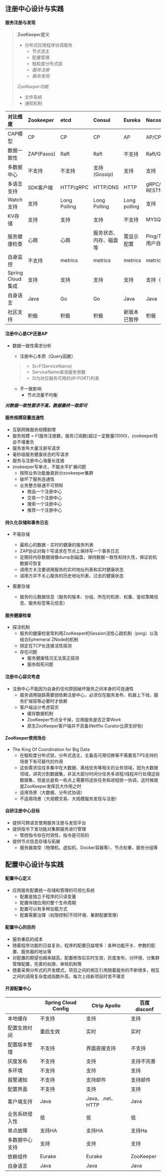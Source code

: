 ## 注册中心设计与实践 ##

#### 服务注册与发现 ####

> __ZooKeeper定义__  
> 
> - 分布式应用程序协调服务
>   - 节点选主  
>   - 配置管理  
>   - 粗粒度分布式锁
>   - _服务注册_  
>   - _服务发现_
> 
> _ZooKeeper功能_  
>   
> - 文件系统  
> - 通知机制  

|对比维度|Zookeeper|etcd|Consul|Eureka|Nacos|  
|:---|:---|:---|:---|:---|:---|
|CAP模型|CP|CP|CP|AP|AP/CP|
|数据一致性|ZAP(Paxos)|Raft|Raft|不支持|Raft/Gossip|
|多数据中心|不支持|不支持|支持(Gossip)|支持|支持|
|多语言支持|SDK客户端|HTTP/gRPC|HTTP/DNS|HTTP|gRPC/Dubbo/Spring Cloud RESTful|
|Watch支持|支持|Long Polling|Long Polling|Long polling|支持|
|KV存储|支持|支持|支持|不支持|MYSQL|
|服务健康检查|心跳|心跳|服务状态、内存、磁盘等|需显示配置|Ping/TCP/HTTP/MySQL/agent/用户自定义|
|自身监控|不支持|metrics|metrics|metrics|metrics|
|Spring Cloud 集成|支持|支持|支持|支持|支持（Dubbo/K8S）|
|自身语言|Java|Go|Go|Java|Java|
|社区支持|积极|积极|积极|新版本已暂停|积极|

#### 注册中心是CP还是AP ####
- 数据一致性需求分析
	- 注册中心本质（Query函数）
	
	> - Si=F(ServiceName)
	> - ServiceName查询服务参数
	> - Si为对应服务可用的(IP:PORT)列表
	
	- 不一致影响
		- 节点流量不均衡

___对数据一致性要求不高，数据最终一致即可___

#### 服务规模容量连通性 ####
- 互联网微服务规模剧增
- 服务规模 = F(服务注册数，服务订阅数)超过一定数量(1000)，zookeeper将会不堪重负
- 服务发布大量注册写请求
- 毫秒级服务健康状态的写请求
- 服务与注册中心海量长连接
- zookeeper写单点，不能水平扩展问题 
	- 按照业务功能垂直拆分zookeeper集群
	- 破坏了服务连通性
	- 业务整合联通不可预知
	  - 商品一个注册中心
	  - 交易一个注册中心
	  - 搜索一个注册中心
	  - 推荐一个注册中心

#### 持久化存储和事务日志 ####
- 不需存储
  - 最核心的数据 - 实时的健康的服务列表
  - ZAP协议对每个写请求在节点上保持写一个事务日志
  - 定期将内存数据镜像dump到磁盘，保持数据一致性和持久性，保证宕机数据可恢复
  - 调用方关注要调用服务的实时地址列表和实时健康状态
  - 调用方并不关心服务的历史地址列表、过去的健康状态

- 需要存储
  - 服务的元数据信息（服务的版本、分组、所在的机房、权重、鉴权策略信息、服务标签等元信息）

#### 服务健康检查 #### 
- 探活机制 
  - 服务的健康检查常利用ZooKeeper的Session活性心跳机制（ping）以及结合Ephemeral ZNode的机制
  - 绑定在TCP长连接活性探测
  - 存在问题
    - 服务健康情况无法真正探测
    - 服务假死问题

#### 注册中心容灾考虑 ####
- 注册中心不能因为自身的任何原因破坏服务之间本身的可连通性
  - 服务调用链路需要弱依赖注册中心，必须仅在服务发布、机器上下线，服务扩缩容等必要时才依赖
  - 客户端设计考虑容灾
    - 缓存数据机制
    - ZooKeeper节点全干掉，应用服务是否正常Work
    - 原生ZooKeeper客户端并不具备(Netflix Curator比原生好些)

#### ZooKeeper使用场合 ####
- The King Of Coordination for Big Data   
  - 在粗粒度分布式锁，分布式选主，主备高可用切换等不需要高TPS支持的场景下有可替代的作用
  - 这些需求往往多集中在大数据、离线任务等相关的业务领域，因为大数据领域，讲究分割数据集，并且大部分时间分任务多进程/线程并行处理这些数据集，但是总是有一些点上需要将这些任务和进程统一协调，这时候就是ZooKeeper发挥巨大作用之时
  - 适用场景（大数据、分布式协调）
  - 不适用场景（大规模交易、大规模服务发现与注册）

#### 自研注册中心目标 ####
- 提供可跨语言使用服务注册与发现平台
- 提供指令下发功能对集群服务进行管理
  - 管控指令存在时效性，指令是可损的
- 提供节点信息存储与拓展
  - 服务器类型（物理机、虚拟机、Docker容器等）、节点权重、服务分组等

## 配置中心设计与实践 ##
#### 配置中心定义 ####
- 应用服务配置统一存储和管理的可视化系统
	- 配置是独立于程序的只读变量
	- 配置伴随应用的整个生命周期
	- 配置可以有多种加载方式
	- 配置需要治理（权限控制|不同环境、集群配置管理）

#### 配置中心的目的 ####
- 服务重启的成本  
- 随着程序功能的日益复杂，程序的配置日益增多：各种功能开关、参数的配置、服务器的地址等  
- 对配置的期望也越来越高，配置修改后实时生效，灰度发布，分环境、分集群管理配置，完善的权限、审核机制等  
- 随着采用分布式的开发模式，项目之间的相互引用随着服务的不断增多，相互之间的调用复杂度成指数升高，每次上线新项目时苦不堪言

#### 开源配置中心 ####
||Spring Cloud Config|Ctrip Apollo|百度disconf|
|---|---|---|---|
|本地缓存|不支持|支持|支持|
|配置生效时间|重启生效|实时|实时|
|配置版本管理|不支持|界面直接支持|不支持|
|灰度发布|不支持|支持|支持不完善|
|多环境|不支持|支持|支持|
|报警通知|不支持|支持邮件|支持邮件|
|配置界面|不支持|支持|支持|
|客户端支持|Java|Java、.net、HTTP|Java|
|业务系统侵入性|低|低|低|
|单点故障|支持HA|支持HA|支持Ha|
|多数据中心支持|支持|支持|支持|
|依赖组件|Eurake|Eurake|ZooKeeper|
|自身语言|Java|Java|Java|

